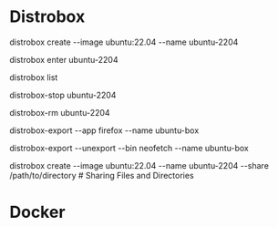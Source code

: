 # Distrobox

distrobox create --image ubuntu:22.04 --name ubuntu-2204

distrobox enter ubuntu-2204

distrobox list

distrobox-stop ubuntu-2204

distrobox-rm ubuntu-2204

distrobox-export --app firefox --name ubuntu-box

distrobox-export --unexport --bin neofetch --name ubuntu-box

distrobox create --image ubuntu:22.04 --name ubuntu-2204 --share /path/to/directory # Sharing Files and Directories

# Docker
